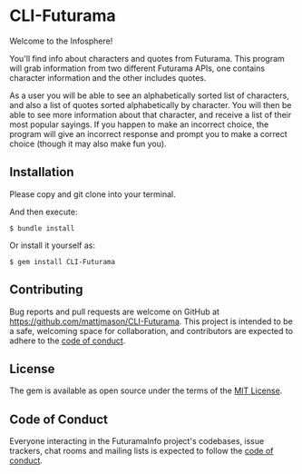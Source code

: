 # CLI-Futurama

Welcome to the Infosphere! 

You'll find info about characters and quotes from Futurama. This program will grab information from two different Futurama APIs, one contains character information and the other includes quotes. 

As a user you will be able to see an alphabetically sorted list of characters, and also a list of quotes sorted alphabetically by character. You will then be able to see more information about that character, and receive a list of their most popular sayings. If you happen to make an incorrect choice, the program will give an incorrect response and prompt you to make a correct choice (though it may also make fun you).


## Installation

Please copy and git clone into your terminal.

And then execute:

    $ bundle install

Or install it yourself as:

    $ gem install CLI-Futurama



## Contributing

Bug reports and pull requests are welcome on GitHub at https://github.com/mattjmason/CLI-Futurama. This project is intended to be a safe, welcoming space for collaboration, and contributors are expected to adhere to the [code of conduct](https://github.com/mattjmason/CLI-Futurama/blob/master/CODE_OF_CONDUCT.md).

## License

The gem is available as open source under the terms of the [MIT License](https://opensource.org/licenses/MIT).

## Code of Conduct

Everyone interacting in the FuturamaInfo project's codebases, issue trackers, chat rooms and mailing lists is expected to follow the [code of conduct](https://github.com/mattjmason/CLI-Futurama/blob/master/CODE_OF_CONDUCT.md).
